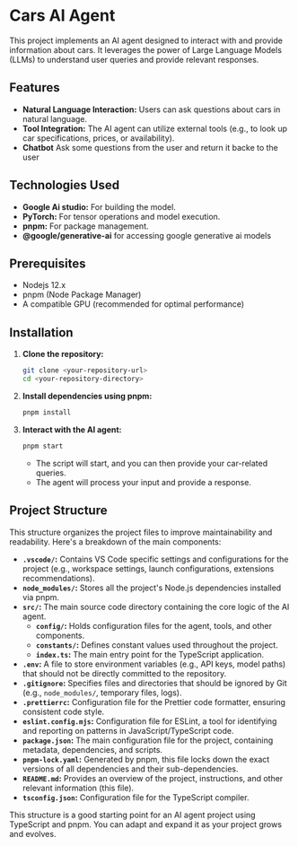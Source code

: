 # Cars AI Agent

This project implements an AI agent designed to interact with and provide information about cars. It leverages the power of Large Language Models (LLMs) to understand user queries and provide relevant responses.

## Features

* **Natural Language Interaction:** Users can ask questions about cars in natural language.
* **Tool Integration:** The AI agent can utilize external tools (e.g., to look up car specifications, prices, or availability).
* **Chatbot** Ask some questions from the user and return it backe to the user

## Technologies Used

* **Google Ai studio:** For building the model.
* **PyTorch:** For tensor operations and model execution.
* **pnpm:** For package management.
* **@google/generative-ai** for accessing google generative ai models

## Prerequisites

* Nodejs 12.x
* pnpm (Node Package Manager)
* A compatible GPU (recommended for optimal performance)

## Installation

1.  **Clone the repository:**

    ```bash
    git clone <your-repository-url>
    cd <your-repository-directory>
    ```

2.  **Install dependencies using pnpm:**

    ```bash
    pnpm install
    ```

2.  **Interact with the AI agent:**

    ```bash
    pnpm start
    ```
    
    * The script will start, and you can then provide your car-related queries.
    * The agent will process your input and provide a response.

## Project Structure
This structure organizes the project files to improve maintainability and readability. Here's a breakdown of the main components:

* **`.vscode/`:** Contains VS Code specific settings and configurations for the project (e.g., workspace settings, launch configurations, extensions recommendations).
* **`node_modules/`:** Stores all the project's Node.js dependencies installed via pnpm.
* **`src/`:** The main source code directory containing the core logic of the AI agent.
    * **`config/`:** Holds configuration files for the agent, tools, and other components.
    * **`constants/`:** Defines constant values used throughout the project.
    * **`index.ts`:** The main entry point for the TypeScript application.
* **`.env`:** A file to store environment variables (e.g., API keys, model paths) that should not be directly committed to the repository.
* **`.gitignore`:** Specifies files and directories that should be ignored by Git (e.g., `node_modules/`, temporary files, logs).
* **`.prettierrc`:** Configuration file for the Prettier code formatter, ensuring consistent code style.
* **`eslint.config.mjs`:** Configuration file for ESLint, a tool for identifying and reporting on patterns in JavaScript/TypeScript code.
* **`package.json`:** The main configuration file for the project, containing metadata, dependencies, and scripts.
* **`pnpm-lock.yaml`:** Generated by pnpm, this file locks down the exact versions of all dependencies and their sub-dependencies.
* **`README.md`:** Provides an overview of the project, instructions, and other relevant information (this file).
* **`tsconfig.json`:** Configuration file for the TypeScript compiler.

This structure is a good starting point for an AI agent project using TypeScript and pnpm. You can adapt and expand it as your project grows and evolves.